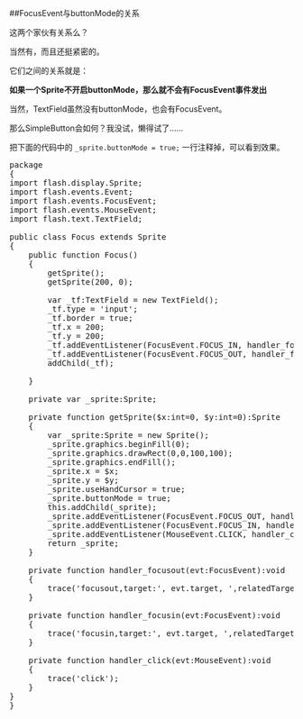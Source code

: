 ##FocusEvent与buttonMode的关系

这两个家伙有关系么？

当然有，而且还挺紧密的。

它们之间的关系就是：

**如果一个Sprite不开启buttonMode，那么就不会有FocusEvent事件发出**

当然，TextField虽然没有buttonMode，也会有FocusEvent。

那么SimpleButton会如何？我没试，懒得试了……

把下面的代码中的 `_sprite.buttonMode = true;` 一行注释掉，可以看到效果。

<pre lang="actionscript">
package
{
import flash.display.Sprite;
import flash.events.Event;
import flash.events.FocusEvent;
import flash.events.MouseEvent;
import flash.text.TextField;

public class Focus extends Sprite
{
	public function Focus()
	{
		getSprite();
		getSprite(200, 0);

		var _tf:TextField = new TextField();
		_tf.type = 'input';
		_tf.border = true;
		_tf.x = 200;
		_tf.y = 200;
		_tf.addEventListener(FocusEvent.FOCUS_IN, handler_focusin);
		_tf.addEventListener(FocusEvent.FOCUS_OUT, handler_focusout);
		addChild(_tf);

	}

	private var _sprite:Sprite;

	private function getSprite($x:int=0, $y:int=0):Sprite
	{
		var _sprite:Sprite = new Sprite();
		_sprite.graphics.beginFill(0);
		_sprite.graphics.drawRect(0,0,100,100);
		_sprite.graphics.endFill();
		_sprite.x = $x;
		_sprite.y = $y;
		_sprite.useHandCursor = true;
		_sprite.buttonMode = true;
		this.addChild(_sprite);
		_sprite.addEventListener(FocusEvent.FOCUS_OUT, handler_focusout);
		_sprite.addEventListener(FocusEvent.FOCUS_IN, handler_focusin);
		_sprite.addEventListener(MouseEvent.CLICK, handler_click);
		return _sprite;
	}

	private function handler_focusout(evt:FocusEvent):void
	{
		trace('focusout,target:', evt.target, ',relatedTarget:', evt.relatedObject);
	}

	private function handler_focusin(evt:FocusEvent):void
	{
		trace('focusin,target:', evt.target, ',relatedTarget:', evt.relatedObject);
	}

	private function handler_click(evt:MouseEvent):void
	{
		trace('click');
	}
}
}
</pre>
